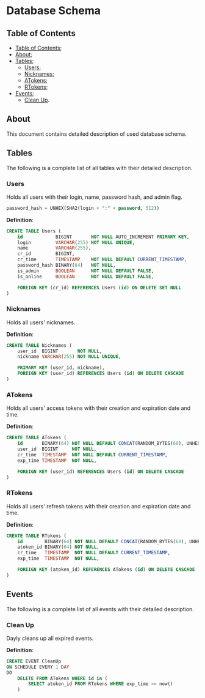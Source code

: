 # Database Schema

## Table of Contents

- [Table of Contents](#table-of-contents);
- [About](#about);
- [Tables](#tables);
  - [Users](#users);
  - [Nicknames](#nicknames);
  - [ATokens](#atokens);
  - [RTokens](#rtokens);
- [Events](#events);
  - [Clean Up](#clean-up).

## About

This document contains detailed description of used database schema.

## Tables

The following is a complete list of all tables with their detailed description.

### Users

Holds all users with their login, name, password hash, and admin flag.

```sql
password_hash = UNHEX(SHA2(login + ":" + password, 512))
```

__Definition__:

```sql
CREATE TABLE Users (
    id            BIGINT       NOT NULL AUTO_INCREMENT PRIMARY KEY,
    login         VARCHAR(255) NOT NULL UNIQUE,
    name          VARCHAR(255),
    cr_id         BIGINT,
    cr_time       TIMESTAMP    NOT NULL DEFAULT CURRENT_TIMESTAMP,
    password_hash BINARY(64)   NOT NULL,
    is_admin      BOOLEAN      NOT NULL DEFAULT FALSE,
    is_online     BOOLEAN      NOT NULL DEFAULT FALSE,

    FOREIGN KEY (cr_id) REFERENCES Users (id) ON DELETE SET NULL
)
```

### Nicknames

Holds all users' nicknames.

__Definition__:

```sql
CREATE TABLE Nicknames (
    user_id  BIGINT       NOT NULL,
    nickname VARCHAR(255) NOT NULL UNIQUE,

    PRIMARY KEY (user_id, nickname),
    FOREIGN KEY (user_id) REFERENCES Users (id) ON DELETE CASCADE
)
```

### ATokens

Holds all users' access tokens with their creation and expiration date and time.

__Definition__:

```sql
CREATE TABLE ATokens (
    id       BINARY(64) NOT NULL DEFAULT CONCAT(RANDOM_BYTES(60), UNHEX(HEX(UNIX_TIMESTAMP()))) PRIMARY KEY,
    user_id  BIGINT     NOT NULL,
    cr_time  TIMESTAMP  NOT NULL DEFAULT CURRENT_TIMESTAMP,
    exp_time TIMESTAMP  NOT NULL,

    FOREIGN KEY (user_id) REFERENCES Users (id) ON DELETE CASCADE
)
```

### RTokens

Holds all users' refresh tokens with their creation and expiration date and time.

__Definition__:

```sql
CREATE TABLE RTokens (
    id        BINARY(64) NOT NULL DEFAULT CONCAT(RANDOM_BYTES(60), UNHEX(HEX(UNIX_TIMESTAMP()))) PRIMARY KEY,
    atoken_id BINARY(64) NOT NULL,
    cr_time   TIMESTAMP  NOT NULL DEFAULT CURRENT_TIMESTAMP,
    exp_time  TIMESTAMP  NOT NULL,

    FOREIGN KEY (atoken_id) REFERENCES ATokens (id) ON DELETE CASCADE
)
```

## Events

The following is a complete list of all events with their detailed description.

### Clean Up

Dayly cleans up all expired events.

__Definition__:

```sql
CREATE EVENT CleanUp
ON SCHEDULE EVERY 1 DAY
DO
    DELETE FROM ATokens WHERE id in (
        SELECT atoken_id FROM RTokens WHERE exp_time >= now()
    )
```
